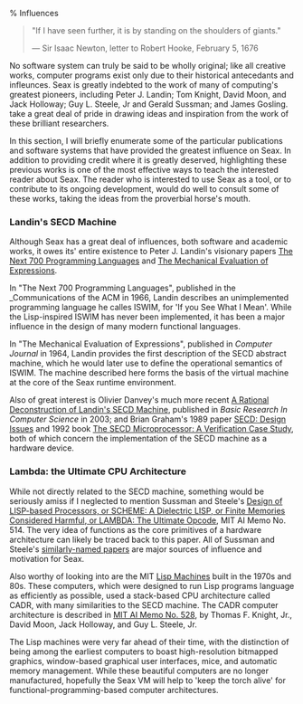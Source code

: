% Influences

> "If I have seen further, it is by standing on the shoulders of giants."
>
> &mdash; Sir Isaac Newton, letter to Robert Hooke, February 5, 1676

No software system can truly be said to be wholly original; like all creative works, computer programs exist only due to their historical antecedants and infleunces. Seax is greatly indebted to the work of many of computing's greatest pioneers, including Peter J. Landin; Tom Knight, David Moon, and Jack Holloway; Guy L. Steele, Jr and Gerald Sussman; and James Gosling.  take a great deal of pride in drawing ideas and inspiration from the work of these brilliant researchers. 

In this section, I will briefly enumerate some of the particular publications and software systems that have provided the greatest influence on Seax. In addition to providing credit where it is greatly deserved, highlighting these previous works is one of the most effective ways to teach the interested reader about Seax. The reader who is interested to use Seax as a tool, or to contribute to its ongoing development, would do well to consult some of these works, taking the ideas from the proverbial horse's mouth.

### Landin's SECD Machine

Although Seax has a great deal of influences, both software and academic works, it owes its' entire existence to Peter J. Landin's visionary papers [The Next 700 Programming Languages](http://fsl.cs.illinois.edu/images/e/ef/P157-landin.pdf) and [The Mechanical Evaluation of Expressions](http://comjnl.oxfordjournals.org/content/6/4/308). 

In "The Next 700 Programming Languages", published in the _Communications of the ACM in 1966, Landin describes an unimplemented programming language he calles ISWIM, for 'If you See What I Mean'. While the Lisp-inspired ISWIM has never been implemented, it has been a major influence in the design of many modern functional languages.

In "The Mechanical Evaluation of Expressions", published in _Computer Journal_ in 1964, Landin provides the first description of the SECD abstract machine, which he would later use to define the operational semantics of ISWIM. The machine described here forms the basis of the virtual machine at the core of the Seax runtime environment.

Also of great interest is Olivier Danvey's much more recent [A Rational Deconstruction of Landin's SECD Machine](http://www.brics.dk/RS/03/33/), published in _Basic Research In Computer Science_ in 2003; and Brian Graham's 1989 paper [SECD: Design Issues](http://prism.ucalgary.ca/bitstream/1880/46590/2/1989-369-31.pdf) and 1992 book [The SECD Microprocessor: A Verification Case Study](http://www.amazon.com/The-SECD-Microprocessor-Verification-International/dp/0792392450), both of which concern the implementation of the SECD machine as a hardware device.

### Lambda: the Ultimate CPU Architecture

While not directly related to the SECD machine, something would be seriously amiss if I neglected to mention Sussman and Steele's [Design of LISP-based Processors, or SCHEME: A Dielectric LISP, or Finite Memories Considered Harmful, or LAMBDA: The Ultimate Opcode](http://repository.readscheme.org/ftp/papers/ai-lab-pubs/AIM-514.pdf), MIT AI Memo No. 514. The very idea of functions as the core primitives of a hardware architecture can likely be traced back to this paper. All of Sussman and Steele's [similarly-named papers](http://library.readscheme.org/page1.html) are major sources of influence and motivation for Seax.

Also worthy of looking into are the MIT [Lisp Machines](http://en.wikipedia.org/wiki/Lisp_machine) built in the 1970s and 80s. These computers, which were designed to run Lisp programs language as efficiently as possible, used a stack-based CPU architecture called CADR, with many similarities to the SECD machine. The CADR computer architecture is described in [MIT AI Memo No. 528](ftp://publications.ai.mit.edu/ai-publications/pdf/AIM-528.pdf), by Thomas F. Knight, Jr., David Moon, Jack Holloway, and Guy L. Steele, Jr.

The Lisp machines were very far ahead of their time, with the distinction of being among the earliest computers to boast high-resolution bitmapped graphics, window-based graphical user interfaces, mice, and automatic memory management. While these beautiful computers are no longer manufactured, hopefully the Seax VM will help to 'keep the torch alive' for functional-programming-based computer architectures.